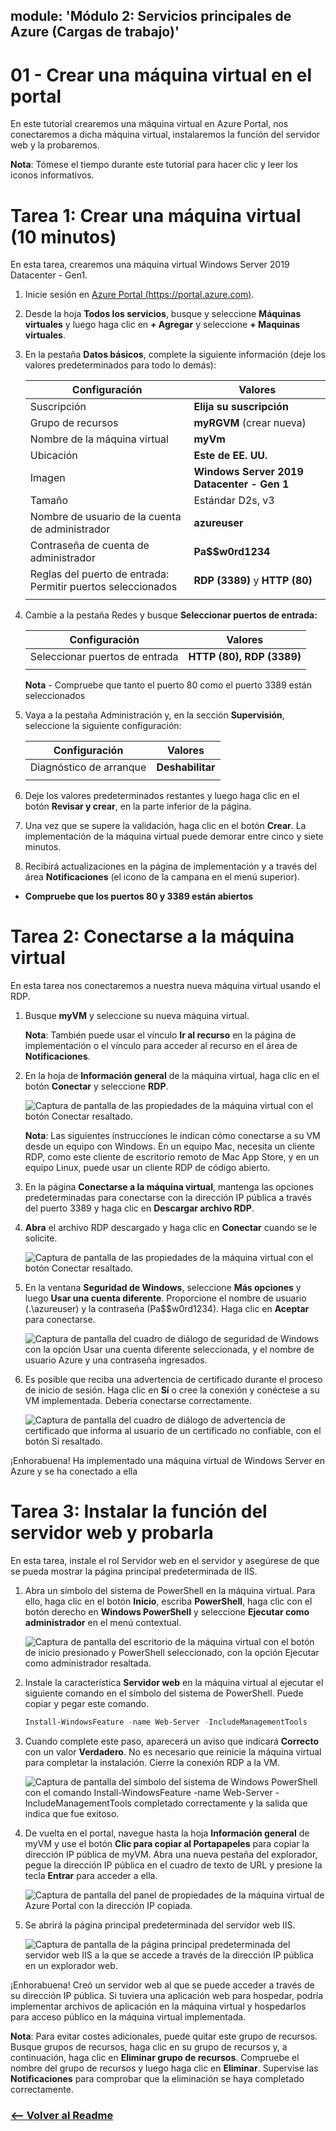 ## module: 'Módulo 2: Servicios principales de Azure (Cargas de trabajo)'


# 01 - Crear una máquina virtual en el portal

En este tutorial crearemos una máquina virtual en Azure Portal, nos conectaremos a dicha máquina virtual, instalaremos la función del servidor web y la probaremos. 

**Nota**: Tómese el tiempo durante este tutorial para hacer clic y leer los iconos informativos. 

# Tarea 1: Crear una máquina virtual (10 minutos)

En esta tarea, crearemos una máquina virtual Windows Server 2019 Datacenter - Gen1. 

1. Inicie sesión en [Azure Portal (https://portal.azure.com)](https://portal.azure.com?azure-portal=true).

2. Desde la hoja **Todos los servicios**, busque y seleccione **Máquinas virtuales** y luego haga clic en **+ Agregar** y seleccione **+ Maquinas virtuales**.

3. En la pestaña **Datos básicos**, complete la siguiente información (deje los valores predeterminados para todo lo demás):

    | Configuración | Valores |
    |  -- | -- |
    | Suscripción | **Elija su suscripción**|
    | Grupo de recursos | **myRGVM** (crear nueva) |
    | Nombre de la máquina virtual | **myVm** |
    | Ubicación | **Este de EE. UU.**|
    | Imagen | **Windows Server 2019 Datacenter - Gen 1**|
    | Tamaño | Estándar D2s, v3|
    | Nombre de usuario de la cuenta de administrador | **azureuser** |
    | Contraseña de cuenta de administrador | **Pa$$w0rd1234**|
    | Reglas del puerto de entrada: Permitir puertos seleccionados | **RDP (3389)** y **HTTP (80)**|
    | | |

4. Cambie a la pestaña Redes y busque **Seleccionar puertos de entrada:**

    | Configuración | Valores |
    | -- | -- |
    | Seleccionar puertos de entrada | **HTTP (80), RDP (3389)**|
    | | |

    **Nota** - Compruebe que tanto el puerto 80 como el puerto 3389 están seleccionados

5. Vaya a la pestaña Administración y, en la sección **Supervisión**, seleccione la siguiente configuración:

    | Configuración | Valores |
    | -- | -- |
    | Diagnóstico de arranque | **Deshabilitar**|
    | | |

6. Deje los valores predeterminados restantes y luego haga clic en el botón **Revisar y crear**, en la parte inferior de la página.

7. Una vez que se supere la validación, haga clic en el botón **Crear**. La implementación de la máquina virtual puede demorar entre cinco y siete minutos.

8. Recibirá actualizaciones en la página de implementación y a través del área **Notificaciones** (el icono de la campana en el menú superior).

* **Compruebe que los puertos 80 y 3389 están abiertos**

# Tarea 2: Conectarse a la máquina virtual

En esta tarea nos conectaremos a nuestra nueva máquina virtual usando el RDP. 

1. Busque **myVM** y seleccione su nueva máquina virtual.

    **Nota**: También puede usar el vínculo **Ir al recurso** en la página de implementación o el vínculo para acceder al recurso en el área de **Notificaciones**.

2. En la hoja de **Información general** de la máquina virtual, haga clic en el botón **Conectar** y seleccione **RDP**.

    ![Captura de pantalla de las propiedades de la máquina virtual con el botón Conectar resaltado.](../images/0101.png)

    **Nota**: Las siguientes instrucciones le indican cómo conectarse a su VM desde un equipo con Windows. En un equipo Mac, necesita un cliente RDP, como este cliente de escritorio remoto de Mac App Store, y en un equipo Linux, puede usar un cliente RDP de código abierto.

2. En la página **Conectarse a la máquina virtual**, mantenga las opciones predeterminadas para conectarse con la dirección IP pública a través del puerto 3389 y haga clic en **Descargar archivo RDP**.

3. **Abra** el archivo RDP descargado y haga clic en **Conectar** cuando se le solicite. 

    ![Captura de pantalla de las propiedades de la máquina virtual con el botón Conectar resaltado. ](../images/0102.png)

4. En la ventana **Seguridad de Windows**, seleccione **Más opciones** y luego **Usar una cuenta diferente**. Proporcione el nombre de usuario (.\azureuser) y la contraseña (Pa$$w0rd1234). Haga clic en **Aceptar** para conectarse.

    ![Captura de pantalla del cuadro de diálogo de seguridad de Windows con la opción Usar una cuenta diferente seleccionada, y el nombre de usuario Azure y una contraseña ingresados.](../images/0103.png)

5. Es posible que reciba una advertencia de certificado durante el proceso de inicio de sesión. Haga clic en **Sí** o cree la conexión y conéctese a su VM implementada. Debería conectarse correctamente.

    ![Captura de pantalla del cuadro de diálogo de advertencia de certificado que informa al usuario de un certificado no confiable, con el botón Sí resaltado. ](../images/0104.png)

¡Enhorabuena! Ha implementado una máquina virtual de Windows Server en Azure y se ha conectado a ella

# Tarea 3: Instalar la función del servidor web y probarla

En esta tarea, instale el rol Servidor web en el servidor y asegúrese de que se pueda mostrar la página principal predeterminada de IIS.

1. Abra un símbolo del sistema de PowerShell en la máquina virtual. Para ello, haga clic en el botón **Inicio**, escriba **PowerShell**, haga clic con el botón derecho en **Windows PowerShell** y seleccione **Ejecutar como administrador** en el menú contextual.

    ![Captura de pantalla del escritorio de la máquina virtual con el botón de inicio presionado y PowerShell seleccionado, con la opción Ejecutar como administrador resaltada.](../images/0105.png)

2. Instale la característica **Servidor web** en la máquina virtual al ejecutar el siguiente comando en el símbolo del sistema de PowerShell. Puede copiar y pegar este comando.

    ```PowerShell
    Install-WindowsFeature -name Web-Server -IncludeManagementTools
    ```
  
3. Cuando complete este paso, aparecerá un aviso que indicará **Correcto** con un valor **Verdadero**. No es necesario que reinicie la máquina virtual para completar la instalación. Cierre la conexión RDP a la VM.

    ![Captura de pantalla del símbolo del sistema de Windows PowerShell con el comando Install-WindowsFeature -name Web-Server -IncludeManagementTools completado correctamente y la salida que indica que fue exitoso.](../images/0106.png)

4. De vuelta en el portal, navegue hasta la hoja **Información general** de myVM y use el botón **Clic para copiar al Portapapeles** para copiar la dirección IP pública de myVM. Abra una nueva pestaña del explorador, pegue la dirección IP pública en el cuadro de texto de URL y presione la tecla **Entrar** para acceder a ella.

    ![Captura de pantalla del panel de propiedades de la máquina virtual de Azure Portal con la dirección IP copiada.](../images/0107.png)

5. Se abrirá la página principal predeterminada del servidor web IIS.

    ![Captura de pantalla de la página principal predeterminada del servidor web IIS a la que se accede a través de la dirección IP pública en un explorador web.](../images/0108.png)

¡Enhorabuena! Creó un servidor web al que se puede acceder a través de su dirección IP pública. Si tuviera una aplicación web para hospedar, podría implementar archivos de aplicación en la máquina virtual y hospedarlos para acceso público en la máquina virtual implementada.


**Nota**: Para evitar costes adicionales, puede quitar este grupo de recursos. Busque grupos de recursos, haga clic en su grupo de recursos y, a continuación, haga clic en **Eliminar grupo de recursos**. Compruebe el nombre del grupo de recursos y luego haga clic en **Eliminar**. Supervise las **Notificaciones** para comprobar que la eliminación se haya completado correctamente. 


### [<-- Volver al Readme](../../Readme.md)
